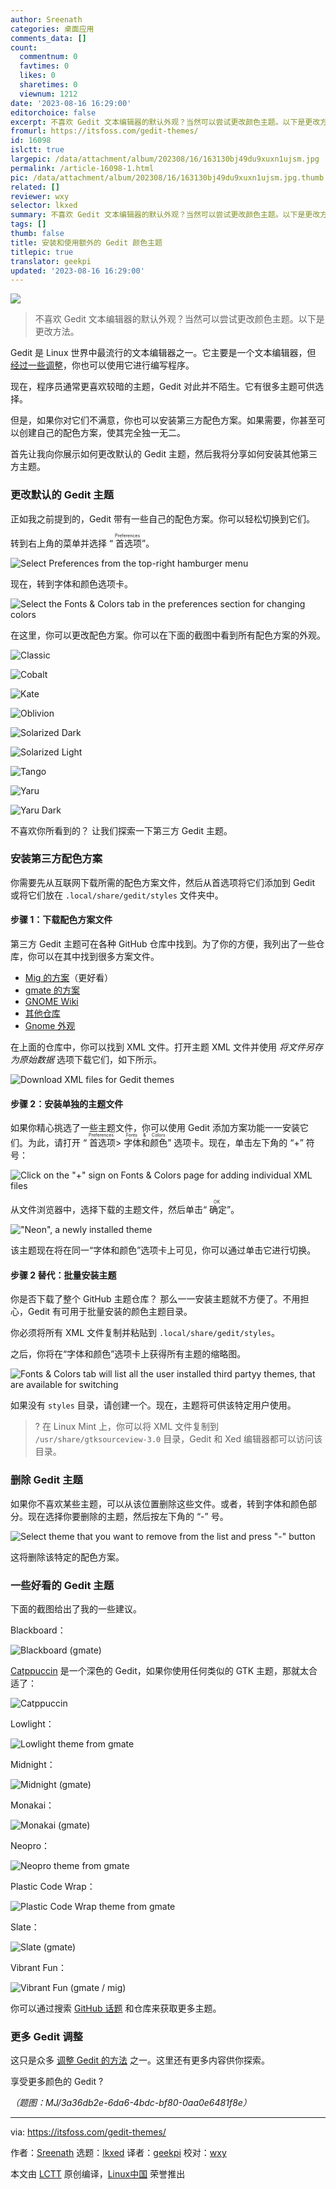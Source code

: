 ```yaml
---
author: Sreenath
categories: 桌面应用
comments_data: []
count:
  commentnum: 0
  favtimes: 0
  likes: 0
  sharetimes: 0
  viewnum: 1212
date: '2023-08-16 16:29:00'
editorchoice: false
excerpt: 不喜欢 Gedit 文本编辑器的默认外观？当然可以尝试更改颜色主题。以下是更改方法。
fromurl: https://itsfoss.com/gedit-themes/
id: 16098
islctt: true
largepic: /data/attachment/album/202308/16/163130bj49du9xuxn1ujsm.jpg
permalink: /article-16098-1.html
pic: /data/attachment/album/202308/16/163130bj49du9xuxn1ujsm.jpg.thumb.jpg
related: []
reviewer: wxy
selector: lkxed
summary: 不喜欢 Gedit 文本编辑器的默认外观？当然可以尝试更改颜色主题。以下是更改方法。
tags: []
thumb: false
title: 安装和使用额外的 Gedit 颜色主题
titlepic: true
translator: geekpi
updated: '2023-08-16 16:29:00'
---
```


![](/data/attachment/album/202308/16/163130bj49du9xuxn1ujsm.jpg)



> 
> 不喜欢 Gedit 文本编辑器的默认外观？当然可以尝试更改颜色主题。以下是更改方法。
> 
> 
> 


Gedit 是 Linux 世界中最流行的文本编辑器之一。它主要是一个文本编辑器，但 [经过一些调整](https://itsfoss.com/gedit-tweaks/)，你也可以使用它进行编写程序。


现在，程序员通常更喜欢较暗的主题，Gedit 对此并不陌生。它有很多主题可供选择。


但是，如果你对它们不满意，你也可以安装第三方配色方案。如果需要，你甚至可以创建自己的配色方案，使其完全独一无二。


首先让我向你展示如何更改默认的 Gedit 主题，然后我将分享如何安装其他第三方主题。


### 更改默认的 Gedit 主题


正如我之前提到的，Gedit 带有一些自己的配色方案。你可以轻松切换到它们。


转到右上角的菜单并选择 “<ruby> 首选项 <rt>  Preferences </rt></ruby>”。


![Select Preferences from the top-right hamburger menu](/data/attachment/album/202308/16/163202iaxa8je4zj8jj8fp.png)


现在，转到字体和颜色选项卡。


![Select the Fonts & Colors tab in the preferences section for changing colors](/data/attachment/album/202308/16/163202adb3g5wwf1mmwze1.png)


在这里，你可以更改配色方案。你可以在下面的截图中看到所有配色方案的外观。


![Classic](/data/attachment/album/202308/16/163203nrtghpuyxpzybhyy.png)


![Cobalt](/data/attachment/album/202308/16/163203yqqdr6c9cdfcazxa.png)


![Kate](/data/attachment/album/202308/16/163203og5r1g2b1hezana1.png)


![Oblivion](/data/attachment/album/202308/16/163204zs77oeededo9899e.png)


![Solarized Dark](/data/attachment/album/202308/16/163204cq845nd8s46e3m46.png)


![Solarized Light](/data/attachment/album/202308/16/163204mshk7c767cdu44qa.png)


![Tango](/data/attachment/album/202308/16/163205dpukmki4no4qzcf2.png)


![Yaru](/data/attachment/album/202308/16/163205tza9xmo2w55fnq23.png)


![Yaru Dark](/data/attachment/album/202308/16/163205ldf8fx8gtwl6zzlu.png)


不喜欢你所看到的？ 让我们探索一下第三方 Gedit 主题。


### 安装第三方配色方案


你需要先从互联网下载所需的配色方案文件，然后从首选项将它们添加到 Gedit 或将它们放在 `.local/share/gedit/styles` 文件夹中。


#### 步骤 1：下载配色方案文件


第三方 Gedit 主题可在各种 GitHub 仓库中找到。为了你的方便，我列出了一些仓库，你可以在其中找到很多方案文件。


* [Mig 的方案](https://github.com:443/mig/gedit-themes)（更好看）
* [gmate 的方案](https://github.com:443/gmate/gmate/tree/master/styles)
* [GNOME Wiki](https://wiki.gnome.org:443/Projects/GtkSourceView/StyleSchemes)
* [其他仓库](https://github.com:443/topics/gedit-theme)
* [Gnome 外观](https://www.gnome-look.org:443/browse?cat=279&ord=latest)


在上面的仓库中，你可以找到 XML 文件。打开主题 XML 文件并使用 *将文件另存为原始数据* 选项下载它们，如下所示。


![Download XML files for Gedit themes](/data/attachment/album/202308/16/163237ii4nwk4kwvikz0yl.png)


#### 步骤 2：安装单独的主题文件


如果你精心挑选了一些主题文件，你可以使用 Gedit 添加方案功能一一安装它们。为此，请打开 “<ruby> 首选项 <rt>  Preferences </rt></ruby> > <ruby> 字体和颜色 <rt>  Fonts &amp; Colors </rt></ruby>” 选项卡。现在，单击左下角的 “+” 符号：


![Click on the "+" sign on Fonts & Colors page for adding individual XML files](/data/attachment/album/202308/16/163237uf3qd8afvn6madmy.png)


从文件浏览器中，选择下载的主题文件，然后单击“<ruby> 确定 <rt>  OK </rt></ruby>”。


!["Neon", a newly installed theme](/data/attachment/album/202308/16/163238lpqpmpzucbp7u0mw.png)


该主题现在将在同一“字体和颜色”选项卡上可见，你可以通过单击它进行切换。


#### 步骤 2 替代：批量安装主题


你是否下载了整个 GitHub 主题仓库？ 那么一一安装主题就不方便了。不用担心，Gedit 有可用于批量安装的颜色主题目录。


你必须将所有 XML 文件复制并粘贴到 `.local/share/gedit/styles`。


之后，你将在“字体和颜色”选项卡上获得所有主题的缩略图。


![Fonts & Colors tab will list all the user installed third partyy themes, that are available for switching](/data/attachment/album/202308/16/163238zatbda2gk6s45kw4.png)


如果没有 `styles` 目录，请创建一个。现在，主题将可供该特定用户使用。



> 
> ? 在 Linux Mint 上，你可以将 XML 文件复制到 `/usr/share/gtksourceview-3.0` 目录，Gedit 和 Xed 编辑器都可以访问该目录。
> 
> 
> 


### 删除 Gedit 主题


如果你不喜欢某些主题，可以从该位置删除这些文件。或者，转到字体和颜色部分。现在选择你要删除的主题，然后按左下角的 “-” 号。


![Select theme that you want to remove from the list and press "-" button](/data/attachment/album/202308/16/163238exbjcncqg113j0j0.png)


这将删除该特定的配色方案。


### 一些好看的 Gedit 主题


下面的截图给出了我的一些建议。


Blackboard：


![Blackboard (gmate)](/data/attachment/album/202308/16/163238dkhhtt88ktikb8z1.png)


[Catppuccin](https://github.com:443/catppuccin/gedit) 是一个深色的 Gedit，如果你使用任何类似的 GTK 主题，那就太合适了：


![Catppuccin](/data/attachment/album/202308/16/163239dpy9np9y1borohmp.png)


Lowlight：


![Lowlight theme from gmate](/data/attachment/album/202308/16/163239u5sa57rxrzyr4ucv.png)


Midnight：


![Midnight (gmate)](/data/attachment/album/202308/16/163239dc36mhlx60lhc253.png)


Monakai：


![Monakai (gmate)](/data/attachment/album/202308/16/163240l1zw03jejgkzwjqj.png)


Neopro：


![Neopro theme from gmate](/data/attachment/album/202308/16/163240ec1llcsrjebnx9xs.png)


Plastic Code Wrap：


![Plastic Code Wrap theme from gmate](/data/attachment/album/202308/16/163241mpkzkkr9qa9au9a0.png)


Slate：


![Slate (gmate)](/data/attachment/album/202308/16/163241zrnvo9lmd8ztolg9.png)


Vibrant Fun：


![Vibrant Fun (gmate / mig)](/data/attachment/album/202308/16/163241sejf922ff9h9rfeg.png)


你可以通过搜索 [GitHub 话题](https://github.com:443/topics/gedit-theme) 和仓库来获取更多主题。


### 更多 Gedit 调整


这只是众多 [调整 Gedit 的方法](https://itsfoss.com/gedit-tweaks/) 之一。这里还有更多内容供你探索。


享受更多颜色的 Gedit ?


*（题图：MJ/3a36db2e-6da6-4bdc-bf80-0aa0e6481f8e）*




---


via: <https://itsfoss.com/gedit-themes/>


作者：[Sreenath](https://itsfoss.com/author/sreenath/) 选题：[lkxed](https://github.com/lkxed/) 译者：[geekpi](https://github.com/geekpi) 校对：[wxy](https://github.com/wxy)


本文由 [LCTT](https://github.com/LCTT/TranslateProject) 原创编译，[Linux中国](https://linux.cn/) 荣誉推出